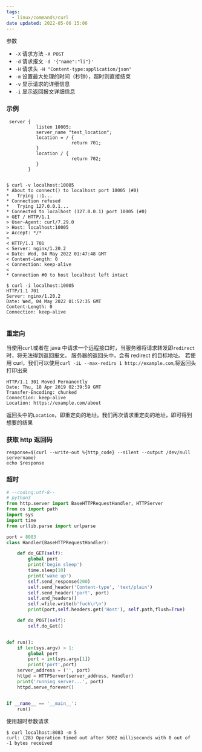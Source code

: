 ```yaml
---
tags:
  - linux/commands/curl
date updated: 2022-05-06 15:06
---
```


参数

- `-X` 请求方法 `-X POST`
- `-d` 请求报文 `-d '{"name":"li"}'`
- `-H` 请求头 `-H "Content-type:application/json"`
- `-m` 设置最大处理的时间（秒钟），超时则直接结束
- `-v` 显示请求的详细信息
- `-i` 显示返回报文详细信息

### 示例

```nginx
 server {
           listen 10005;
           server_name "test_location";
           location = / {
                        return 701;
           }
           location / {
                        return 702;
           }
        }

```

```shell

$ curl -v localhost:10005
* About to connect() to localhost port 10005 (#0)
*   Trying ::1...
* Connection refused
*   Trying 127.0.0.1...
* Connected to localhost (127.0.0.1) port 10005 (#0)
> GET / HTTP/1.1
> User-Agent: curl/7.29.0
> Host: localhost:10005
> Accept: */*
> 
< HTTP/1.1 701 
< Server: nginx/1.20.2
< Date: Wed, 04 May 2022 01:47:48 GMT
< Content-Length: 0
< Connection: keep-alive
< 
* Connection #0 to host localhost left intact

$ curl -i localhost:10005
HTTP/1.1 701 
Server: nginx/1.20.2
Date: Wed, 04 May 2022 01:52:35 GMT
Content-Length: 0
Connection: keep-alive


```

### 重定向

当使用`curl`或者在 java 中请求一个远程接口时，当服务器将请求转发即`redirect`时，将无法得到返回报文。
服务器的返回头中，会有 redirect 的目标地址。
若使用 curl，我们可以使用`curl -iL --max-redirs 1 http://example.com`,将返回头打印出来

```shell
HTTP/1.1 301 Moved Permanently
Date: Thu, 18 Apr 2019 02:39:59 GMT
Transfer-Encoding: chunked
Connection: keep-alive
Location: https://example.com/about
```

返回头中的`Location`，即重定向的地址。我们再次请求重定向的地址，即可得到想要的结果

### 获取 http 返回码

```shell
response=$(curl --write-out %{http_code} --silent --output /dev/null servername)
echo $response

```

### 超时

```python
# --coding:utf-8--
# python3
from http.server import BaseHTTPRequestHandler, HTTPServer
from os import path
import sys
import time
from urllib.parse import urlparse

port = 8083
class Handler(BaseHTTPRequestHandler):

    def do_GET(self):
        global port
        print('begin sleep')
        time.sleep(10)
        print('wake up')
        self.send_response(200)
        self.send_header('Content-type', 'text/plain')
        self.send_header('port', port)
        self.end_headers()
        self.wfile.write(b'fuck\r\n')
        print(port,self.headers.get('Host'), self.path,flush=True)

    def do_POST(self):
        self.do_Get()


def run():
    if len(sys.argv) > 1:
        global port
        port = int(sys.argv[1])
        print('port',port)
    server_address = ('', port)
    httpd = HTTPServer(server_address, Handler)
    print('running server...', port)
    httpd.serve_forever()


if __name__ == '__main__':
    run()
```

使用超时参数请求

```shell
$ curl localhost:8083 -m 5
curl: (28) Operation timed out after 5002 milliseconds with 0 out of -1 bytes received

```
